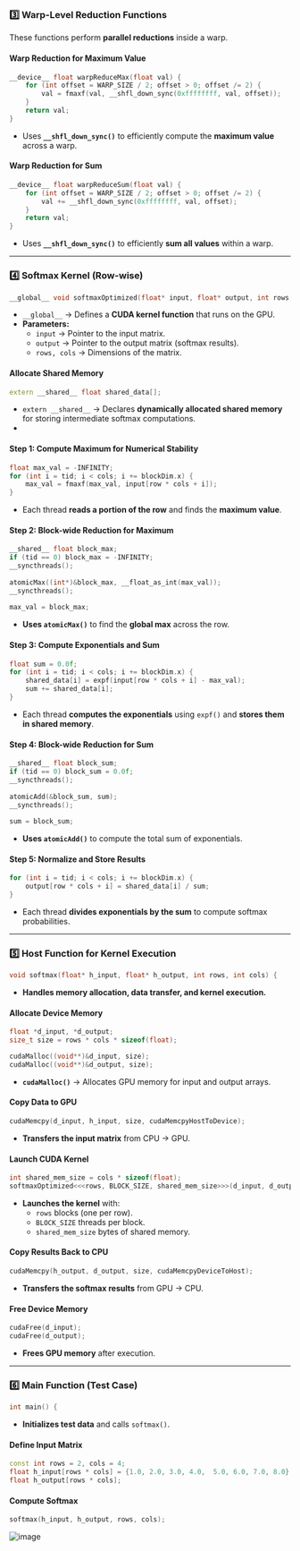 

### **3️⃣ Warp-Level Reduction Functions**
These functions perform **parallel reductions** inside a warp.

#### **Warp Reduction for Maximum Value**
```cpp
__device__ float warpReduceMax(float val) {
    for (int offset = WARP_SIZE / 2; offset > 0; offset /= 2) {
        val = fmaxf(val, __shfl_down_sync(0xffffffff, val, offset));
    }
    return val;
}
```
- Uses **`__shfl_down_sync()`** to efficiently compute the **maximum value** across a warp.

#### **Warp Reduction for Sum**
```cpp
__device__ float warpReduceSum(float val) {
    for (int offset = WARP_SIZE / 2; offset > 0; offset /= 2) {
        val += __shfl_down_sync(0xffffffff, val, offset);
    }
    return val;
}
```
- Uses **`__shfl_down_sync()`** to efficiently **sum all values** within a warp.

---

### **4️⃣ Softmax Kernel (Row-wise)**
```cpp
__global__ void softmaxOptimized(float* input, float* output, int rows, int cols) {
```
- `__global__` → Defines a **CUDA kernel function** that runs on the GPU.
- **Parameters:**
  - `input` → Pointer to the input matrix.
  - `output` → Pointer to the output matrix (softmax results).
  - `rows, cols` → Dimensions of the matrix.

#### **Allocate Shared Memory**
```cpp
extern __shared__ float shared_data[];
```
- `extern __shared__` → Declares **dynamically allocated shared memory** for storing intermediate softmax computations.
- 
#### **Step 1: Compute Maximum for Numerical Stability**
```cpp
float max_val = -INFINITY;
for (int i = tid; i < cols; i += blockDim.x) {
    max_val = fmaxf(max_val, input[row * cols + i]);
}
```
- Each thread **reads a portion of the row** and finds the **maximum value**.

#### **Step 2: Block-wide Reduction for Maximum**
```cpp
__shared__ float block_max;
if (tid == 0) block_max = -INFINITY;
__syncthreads();
    
atomicMax((int*)&block_max, __float_as_int(max_val));
__syncthreads();
    
max_val = block_max;
```
- **Uses `atomicMax()`** to find the **global max** across the row.

#### **Step 3: Compute Exponentials and Sum**
```cpp
float sum = 0.0f;
for (int i = tid; i < cols; i += blockDim.x) {
    shared_data[i] = expf(input[row * cols + i] - max_val);
    sum += shared_data[i];
}
```
- Each thread **computes the exponentials** using `expf()` and **stores them in shared memory**.

#### **Step 4: Block-wide Reduction for Sum**
```cpp
__shared__ float block_sum;
if (tid == 0) block_sum = 0.0f;
__syncthreads();
    
atomicAdd(&block_sum, sum);
__syncthreads();
    
sum = block_sum;
```
- **Uses `atomicAdd()`** to compute the total sum of exponentials.

#### **Step 5: Normalize and Store Results**
```cpp
for (int i = tid; i < cols; i += blockDim.x) {
    output[row * cols + i] = shared_data[i] / sum;
}
```
- Each thread **divides exponentials by the sum** to compute softmax probabilities.

---

### **5️⃣ Host Function for Kernel Execution**
```cpp
void softmax(float* h_input, float* h_output, int rows, int cols) {
```
- **Handles memory allocation, data transfer, and kernel execution.**

#### **Allocate Device Memory**
```cpp
float *d_input, *d_output;
size_t size = rows * cols * sizeof(float);

cudaMalloc((void**)&d_input, size);
cudaMalloc((void**)&d_output, size);
```
- **`cudaMalloc()`** → Allocates GPU memory for input and output arrays.

#### **Copy Data to GPU**
```cpp
cudaMemcpy(d_input, h_input, size, cudaMemcpyHostToDevice);
```
- **Transfers the input matrix** from CPU → GPU.

#### **Launch CUDA Kernel**
```cpp
int shared_mem_size = cols * sizeof(float);
softmaxOptimized<<<rows, BLOCK_SIZE, shared_mem_size>>>(d_input, d_output, rows, cols);
```
- **Launches the kernel** with:
  - `rows` blocks (one per row).
  - `BLOCK_SIZE` threads per block.
  - `shared_mem_size` bytes of shared memory.

#### **Copy Results Back to CPU**
```cpp
cudaMemcpy(h_output, d_output, size, cudaMemcpyDeviceToHost);
```
- **Transfers the softmax results** from GPU → CPU.

#### **Free Device Memory**
```cpp
cudaFree(d_input);
cudaFree(d_output);
```
- **Frees GPU memory** after execution.

---

### **6️⃣ Main Function (Test Case)**
```cpp
int main() {
```
- **Initializes test data** and calls `softmax()`.

#### **Define Input Matrix**
```cpp
const int rows = 2, cols = 4;
float h_input[rows * cols] = {1.0, 2.0, 3.0, 4.0,  5.0, 6.0, 7.0, 8.0};
float h_output[rows * cols];
```

#### **Compute Softmax**
```cpp
softmax(h_input, h_output, rows, cols);
```

![image](https://github.com/user-attachments/assets/80fc63c2-fe6e-488d-8d0b-0df7a9b0ff10)

